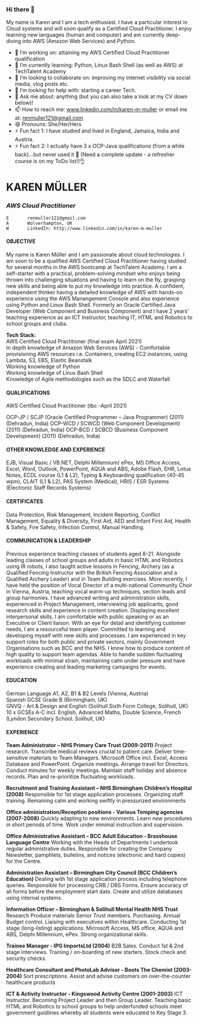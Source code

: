 ### Hi there 👋

My name is Karen and I am a tech enthusiast. I have a particular interest in Cloud systems and will soon qualify as a Certified Cloud Practitioner. I enjoy learning new languages (human and computer) and am currently deep-diving into AWS (Amazon Web Services) and Python. 

- 🔭 I’m working on: attaining my AWS Certified Cloud Practitioner qualification
- 🌱 I’m currently learning: Python, Linux Bash Shell (as well as AWS) at TechTalent Academy
- 👯 I’m looking to collaborate on: improving my internet visibility via social media, vlog posts etc.
- 🤔 I’m looking for help with: starting a career Tech.
- 💬 Ask me about: anything (but you can also take a look at my CV down below)!
- 📫 How to reach me: www.linkedin.com/in/karen-m-muller or email me at: renmuller121@gmail.com
- 😄 Pronouns: She/Her/Hers
- ⚡ Fun fact 1: I have studied and lived in England, Jamaica, India and Austria.
- ⚡ Fun fact 2: I actually have 3 x OCP-Java qualifications (from a while back)...but never used it 👀 (Need a complete update - a refresher course is on my ToDo list!)👌

 # KAREN MÜLLER #

 ### *AWS Cloud Practitioner* ###

	E		renmuller121@gmail.com		
  	A		Wolverhampton, UK		
  	W		LinkedIn: http://www.linkedin.com/in/karen-m-muller



#### OBJECTIVE	####	
		
My name is Karen Müller and I am passionate about cloud technologies. I am soon to be a qualified AWS Certified Cloud Practitioner having studied for several months in the AWS bootcamp at TechTalent Academy. I am a self-starter with a practical, problem-solving mindset who enjoys being thrown into challenging situations and having to learn on the fly, grasping new skills and being able to put my knowledge into practice. A confident, independent thinker having a detailed knowledge of AWS with hands-on experience using the AWS Manangement Console and also experience using Python and Linux Bash Shell. Formerly an Oracle Certified Java Developer (Web Component and Business Component) and I have 2 years’ teaching experience as an ICT Instructor, teaching IT, HTML and Robotics to school groups and clubs.

**Tech Stack:**<br>
AWS Certified Cloud Practitioner (final exam April 2021)<br>
In depth knowledge of Amazon Web Services (AWS) - Comfortable provisioning AWS resources i.e. Containers, creating EC2 instances, using Lambda, S3, EBS, Elastic Beanstalk<br>
Working knowledge of Python<br>
Working knowledge of Linux Bash Shell<br>
Knowledge of Agile methodologies such as the SDLC and Waterfall

#### QUALIFICATIONS ####

AWS Certified Cloud Practitioner (tbc -April 2021)

OCP-JP / SCJP (Oracle Certified Programmer – Java Programmer) (2011) (Dehradun, India)
OCP-WCD / SCWCD (Web Component Development) (2011) (Dehradun, India)
OCP-BCD / SCBCD (Business Component Development) (2011) (Dehradun, India)

#### OTHER KNOWLEDGE AND EXPERIENCE ####

EJB, Visual Basic / VB.NET, Delphi Millennium/ ePex, MS Office Access, Excel, Word, Outlook, PowerPoint, AQUA and ABS, Adobe Flash, EHR, Lotus Notes, ECDL course (L1 & L2), Typing & Keyboarding qualification (40-45 wpm), CLAIT (L1 & L2), PAS System (Medical), HRIS / ESR Systems (Electronic Staff Records Systems)

#### CERTIFICATES ####

Data Protection, Risk Management, Incident Reporting, Conflict Management, Equality & Diversity, First Aid, AED and Infant First Aid, Health & Safety, Fire Safety, Infection Control, Manual Handling.

#### COMMUNICATION & LEADERSHIP ####
Previous experience teaching classes of students aged 8-21. Alongside leading classes of school groups and adults in basic HTML and Robotics using IR robots, I also taught active lessons in Fencing, Archery (as a Qualified Fencing Instructor with the British Fencing Association and a Qualified Archery Leader) and in Team Building exercises. More recently, I have held the position of Vocal Director of a multi-national Community Choir in Vienna, Austria, teaching vocal warm-up techniques, section leads and group harmonies. I have advanced writing and administration skills, experienced in Project Management, interviewing job applicants, good research skills and experience in content creation. Displaying excellent interpersonal skills, I am comfortable with public speaking or as an Executive or Client liaison. With an eye for detail and identifying customer needs, I am a resourceful team player. Committed to learning and developing myself with new skills and processes. I am experienced in key support roles for both public and private sectors, mainly Government Organisations such as BCC and the NHS. I know how to produce content of high quality to support team agendas. Able to handle sudden fluctuating workloads with minimal strain, maintaining calm under pressure and have experience creating and leading marketing campaigns for events.   

#### EDUCATION ####

German Language A1, A2, B1 & B2 Levels (Vienna, Austria)<br>
Spanish GCSE Grade B (Birmingham, UK)<br>
GNVQ - Art & Design and English (Solihull Sixth Form College, Solihull, UK)<br>
10 x GCSEs A-C incl. English, Advanced Maths, Double Science, French (Lyndon Secondary School. Solihull, UK)<br>
		
#### EXPERIENCE	####	
**Team Administrator – NHS Primary Care Trust (2009-2011)**
Project research. Transcribe medical reviews crucial to patient care. Deliver time-sensitive materials to Team Managers. Microsoft Office incl. Excel, Access Database and PowerPoint. Organize meetings. Arrange travel for Directors. Conduct minutes for weekly meetings. Maintain staff holiday and absence records. Plan and re-prioritize fluctuating workloads. 

**Recruitment and Training Assistant – NHS Birmingham Children’s Hospital (2008)**
Responsible for 1st stage application processes. Organizing staff training. Remaining calm and working swiftly in pressurized environments

**Office administration/Reception positions - Various Temping agencies (2007-2008)**
Quickly adapting to new environments. Learn new procedures in short periods of time. Work under minimal instruction and supervision. 

**Office Administrative Assistant – BCC Adult Education - Brasshouse Language Centre**
Working with the Heads of Departments I undertook regular administrative duties. Responsible for creating the Company Newsletter, pamphlets, bulletins, and notices (electronic and hard copies) for the Centre.

**Administration Assistant – Birmingham City Council (BCC Children’s Education)**
Dealing with 1st stage application process including telephone queries. Responsible for processing CRB / DBS Forms. Ensure accuracy of all forms before the employment start date. Create and utilize databases using internal systems.

__Information Officer  – Birmingham & Solihull Mental Health NHS Trust__
Research Produce materials Senior Trust members. Purchasing. Annual Budget control. Liaising with executives within Healthcare. Conducting 1st stage (long-listing) applications. Microsoft Access, MS office, AQUA and ABS, Delphi Millennium, ePex. Strong organizational skills.

__Trainee Manager  -  IPG ImportsLtd (2004)__
B2B Sales. Conduct 1st & 2nd stage interviews. Training / on-boarding of new starters. Stock check and security checks.

__Healthcare Consultant and PhotoLab Advisor -  Boots The Chemist (2003-2004)__
Sort prescriptions. Assist and advise customers on over-the-counter healthcare products

__ICT & Activity Instructor - Kingswood Activity Centre (2001-2003)__
ICT Instructor. Becoming Project Leader and then Group Leader. Teaching basic HTML and Robotics to school groups to help underfunded schools meet government guidlines whereby all students were educated to Key Stage 3. 

